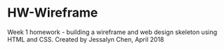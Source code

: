 # HW-Wireframe
Week 1 homework - building a wireframe and web design skeleton using HTML and CSS. 
Created by Jessalyn Chen, April 2018